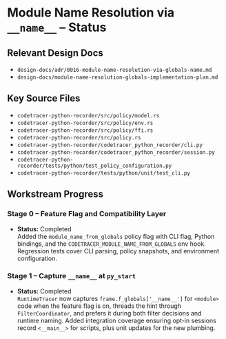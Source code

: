 # Module Name Resolution via `__name__` – Status

## Relevant Design Docs
- `design-docs/adr/0016-module-name-resolution-via-globals-name.md`
- `design-docs/module-name-resolution-globals-implementation-plan.md`

## Key Source Files
- `codetracer-python-recorder/src/policy/model.rs`
- `codetracer-python-recorder/src/policy/env.rs`
- `codetracer-python-recorder/src/policy/ffi.rs`
- `codetracer-python-recorder/src/policy.rs`
- `codetracer-python-recorder/codetracer_python_recorder/cli.py`
- `codetracer-python-recorder/codetracer_python_recorder/session.py`
- `codetracer-python-recorder/tests/python/test_policy_configuration.py`
- `codetracer-python-recorder/tests/python/unit/test_cli.py`

## Workstream Progress

### Stage 0 – Feature Flag and Compatibility Layer
- **Status:** Completed  
  Added the `module_name_from_globals` policy flag with CLI flag, Python bindings, and the `CODETRACER_MODULE_NAME_FROM_GLOBALS` env hook. Regression tests cover CLI parsing, policy snapshots, and environment configuration.

### Stage 1 – Capture `__name__` at `py_start`
- **Status:** Completed  
  `RuntimeTracer` now captures `frame.f_globals['__name__']` for `<module>` code when the feature flag is on, threads the hint through `FilterCoordinator`, and prefers it during both filter decisions and runtime naming. Added integration coverage ensuring opt-in sessions record `<__main__>` for scripts, plus unit updates for the new plumbing.
